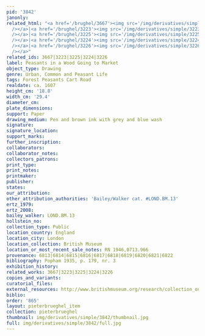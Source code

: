 ```yaml
---
pid: '3842'
janonly: 
related_html: "<a href='/brughel/3667'><img src='/img/derivatives/simple/3667/thumbnail.jpg'
  /></a>|<a href='/brughel/3223'><img src='/img/derivatives/simple/3223/thumbnail.jpg'
  /></a>|<a href='/brughel/3225'><img src='/img/derivatives/simple/3225/thumbnail.jpg'
  /></a>|<a href='/brughel/3224'><img src='/img/derivatives/simple/3224/thumbnail.jpg'
  /></a>|<a href='/brughel/3226'><img src='/img/derivatives/simple/3226/thumbnail.jpg'
  /></a>"
related_ids: 3667|3223|3225|3224|3226
label: Peasants in a Wood Going to Market
object_type: Drawing
genre: Urban, Common and Peasant Life
tags: Forest Peasants Cart Road
realdate: ca. 1607
height_cm: '18.8'
width_cm: '29.4'
diameter_cm: 
plate_dimensions: 
support: Paper
drawing_medium: Pen and brown ink with grey and blue wash
signature: 
signature_location: 
support_marks: 
further_inscription: 
collaborators: 
collaborator_notes: 
collectors_patrons: 
print_type: 
print_notes: 
printmaker: 
publisher: 
states: 
our_attribution: 
other_attribution_authorities: 'Bailey/Walker cat. #LOND.BM.13'
ertz_1979: 
ertz_2008: 
bailey_walker: LOND.BM.13
hollstein_no: 
collection_type: Public
location_country: England
location_city: London
location_collection: British Museum
location_or_most_recent_sale_notes: RN 1946,0713.966
provenance: 6813|6814|6815|6816|6817|6818|6819|6820|6821|6822
bibliography: Popham 1935, p. 179, nr. 3
exhibition_history: 
related_works: 3667|3223|3225|3224|3226
copies_and_variants: 
curatorial_files: 
external_resources: http://www.britishmuseum.org/research/collection_online/collection_object_details.aspx?objectId=712257&partId=1&searchText=1946%2C0713.966&view=list&page=1
biblio: 
order: '865'
layout: pieterbrueghel_item
collection: pieterbrueghel
thumbnail: img/derivatives/simple/3842/thumbnail.jpg
full: img/derivatives/simple/3842/full.jpg
---
```

